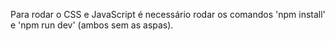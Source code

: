 Para rodar o CSS e JavaScript é necessário rodar os comandos 'npm install' e 'npm run dev' (ambos sem as aspas).